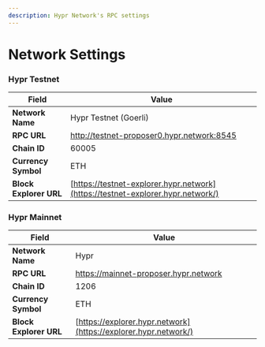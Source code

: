 ```yaml
---
description: Hypr Network's RPC settings
---
```


# Network Settings

### Hypr Testnet

| Field                  | Value                                                                           |
| ---------------------- | ------------------------------------------------------------------------------- |
| **Network Name**       | Hypr Testnet (Goerli)                                                           |
| **RPC URL**            | http://testnet-proposer0.hypr.network:8545                                      |
| **Chain ID**           | 60005                                                                           |
| **Currency Symbol**    | ETH                                                                             |
| **Block Explorer URL** | [https://testnet-explorer.hypr.network](https://testnet-explorer.hypr.network/) |

### Hypr Mainnet

| Field                  | Value                                                           |
| ---------------------- | --------------------------------------------------------------- |
| **Network Name**       | Hypr                                                            |
| **RPC URL**            | https://mainnet-proposer.hypr.network                           |
| **Chain ID**           | 1206                                                            |
| **Currency Symbol**    | ETH                                                             |
| **Block Explorer URL** | [https://explorer.hypr.network](https://explorer.hypr.network/) |
